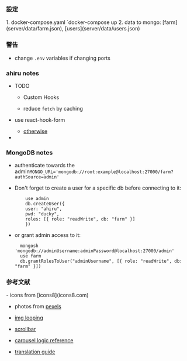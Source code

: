 
<h3>設定</h3>
1. docker-compose.yaml `docker-compose up
2. data to mongo: [farm](server/data/farm.json), [users](server/data/users.json)

<h3> 警告 </h3>

- change `.env` variables if changing ports 



<h3>ahiru notes</h3>

- TODO

  - Custom Hooks

  - reduce `fetch` by caching 

- use react-hook-form 
  - [otherwise](https://www.freecodecamp.org/news/how-to-build-forms-in-react/)

- 

<h3> MongoDB notes </h3>

- authenticate towards the admin`MONGO_URL='mongodb://root:example@localhost:27000/farm?authSource=admin'`

- Don't forget to create a user for a specific db before connecting to it:

    ```
        use admin
        db.createUser({
        user: "ahiru",
        pwd: "ducky",
        roles: [{ role: "readWrite", db: "farm" }]
        })
    ```
    
- or grant admin access to it:
    ```
      mongosh 'mongodb://adminUsername:adminPassword@localhost:27000/admin'
      use farm
      db.grantRolesToUser("adminUsername", [{ role: "readWrite", db: "farm" }])
    ```



<h3>参考文献</h3>
- icons from [icons8](icons8.com)

- photos from [pexels](https://www.pexels.com/)

- [img looping](https://www.youtube.com/watch?v=x4bom6Udk_4)

- [scrollbar](https://www.youtube.com/watch?v=lvKK2fs6h4I)

- [carousel logic reference](https://react.dev/learn/manipulating-the-dom-with-refs#challenges)

- [translation guide](https://medium.com/@iamusamasattar/how-to-add-language-translation-in-mern-application-d55a246178c8)
